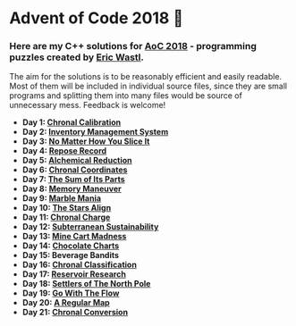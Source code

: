 # Advent of Code 2018 :christmas_tree:

### Here are my C++ solutions for [AoC 2018](https://adventofcode.com/) - programming puzzles created by [Eric Wastl](http://was.tl/).
The aim for the solutions is to be reasonably efficient and easily readable. Most of them will be included in individual source files, since they are small programs and splitting them into many files would be source of unnecessary mess. Feedback is welcome!


- **Day 1: [Chronal Calibration](Day1/Day1/Source.cpp)**
- **Day 2: [Inventory Management System](Day2/Day2/Source.cpp)**
- **Day 3: [No Matter How You Slice It](Day3/Day3/Source.cpp)**
- **Day 4: [Repose Record](Day4/Day4/Source.cpp)**
- **Day 5: [Alchemical Reduction](Day5/Day5/Source.cpp)**
- **Day 6: [Chronal Coordinates](Day6/Day6/Source.cpp)**
- **Day 7: [The Sum of Its Parts](Day7/Day7/Source.cpp)**
- **Day 8: [Memory Maneuver](Day8/Day8/Source.cpp)**
- **Day 9: [Marble Mania](Day9/Day9/Source.cpp)**
- **Day 10: [The Stars Align](Day10/Day10/Source.cpp)**
- **Day 11: [Chronal Charge](Day11/Day11/Source.cpp)**
- **Day 12: [Subterranean Sustainability](Day12/Day12/Source.cpp)**
- **Day 13: [Mine Cart Madness](Day13/Day13/Source.cpp)**
- **Day 14: [Chocolate Charts](Day14/Day14/Source.cpp)**
- **Day 15: Beverage Bandits**
- **Day 16: [Chronal Classification](Day16/Day16/Source.cpp)**
- **Day 17: [Reservoir Research](Day17/Day17/Source.cpp)**
- **Day 18: [Settlers of The North Pole](Day18/Day18/Source.cpp)**
- **Day 19: [Go With The Flow](Day19/Day19/Source.cpp)**
- **Day 20: [A Regular Map](Day20/Day20/Source.cpp)**
- **Day 21: [Chronal Conversion](Day21/Day21/Source.cpp)**
